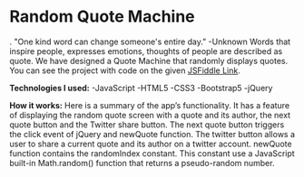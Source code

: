 # Random Quote Machine
. "One kind word can change someone's entire day." -Unknown
Words that inspire people, expresses emotions, thoughts of people are described as quote. We have designed a Quote Machine that randomly displays quotes.
You can see the project with code on the given [JSFiddle Link](https://jsfiddle.net/nazmeen/bqupcs3L/89/).

**Technologies I used:**
-JavaScript
-HTML5
-CSS3
-Bootstrap5
-jQuery

**How it works:**
Here is a summary of the app’s functionality. It has a feature of displaying the random quote screen with a quote and its author, the next quote button and the Twitter 
share button. The next quote button triggers the click event of jQuery and newQuote function. The twitter button allows a user to share a current quote and its author on 
a twitter account. newQuote function contains the randomIndex constant. This constant use a JavaScript built-in Math.random() function that returns a pseudo-random 
number.
